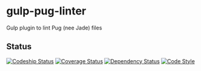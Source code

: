 # gulp-pug-linter
Gulp plugin to lint Pug (nee Jade) files

## Status
[![Codeship Status](https://www.codeship.io/projects/ca7127f0-dd21-0133-5b9a-6a36b574da30/status?branch=develop)](https://www.codeship.io/projects/144282)
[![Coverage Status](https://coveralls.io/repos/github/ilyakam/gulp-pug-linter/badge.svg?branch=develop)](https://coveralls.io/github/ilyakam/gulp-pug-linter?branch=develop)
[![Dependency Status](https://david-dm.org/ilyakam/gulp-pug-linter.svg)](https://david-dm.org/ilyakam/gulp-pug-linter)
[![Code Style](https://img.shields.io/badge/code%20style-standard-brightgreen.svg)](http://standardjs.com/)
